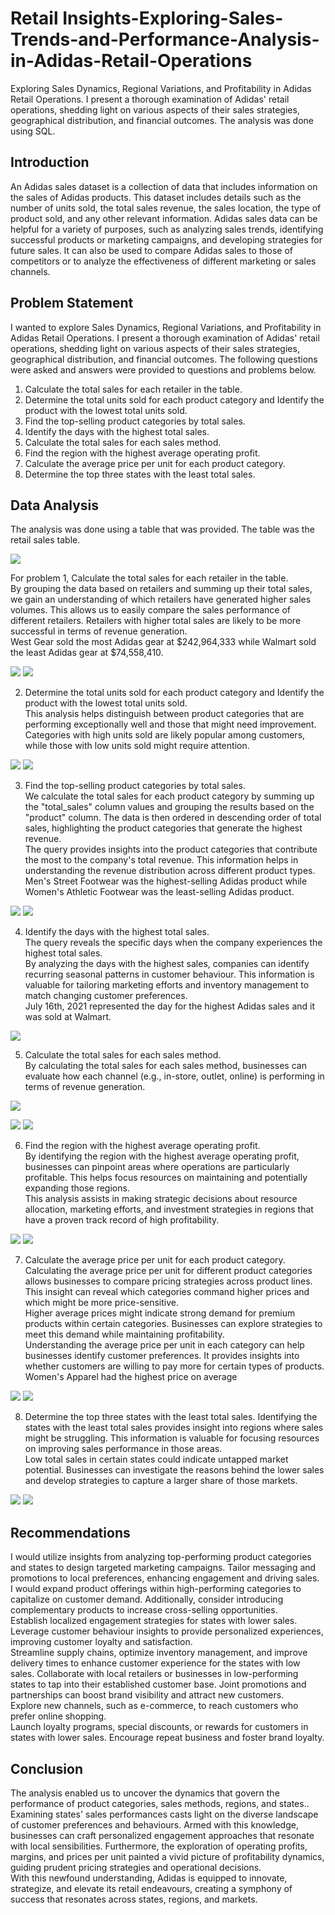 # Retail Insights-Exploring-Sales-Trends-and-Performance-Analysis-in-Adidas-Retail-Operations
Exploring Sales Dynamics, Regional Variations, and Profitability in Adidas Retail Operations. I present a thorough examination of Adidas' retail operations, shedding light on various aspects of their sales strategies, geographical distribution, and financial outcomes. The analysis was done using SQL.

## Introduction
An Adidas sales dataset is a collection of data that includes information on the sales of Adidas products. This dataset includes details such as the number of units sold, the total sales revenue, the sales location, the type of product sold, and any other relevant information. Adidas sales data can be helpful for a variety of purposes, such as analyzing sales trends, identifying successful products or marketing campaigns, and developing strategies for future sales. It can also be used to compare Adidas sales to those of competitors or to analyze the effectiveness of different marketing or sales channels.

## Problem Statement
I wanted to explore Sales Dynamics, Regional Variations, and Profitability in Adidas Retail Operations. I present a thorough examination of Adidas' retail operations, shedding light on various aspects of their sales strategies, geographical distribution, and financial outcomes.
The following questions were asked and answers were provided to questions and problems below.
1. Calculate the total sales for each retailer in the table.
2. Determine the total units sold for each product category and Identify the product with the lowest total units sold.
3. Find the top-selling product categories by total sales.
4. Identify the days with the highest total sales.
5. Calculate the total sales for each sales method.
6. Find the region with the highest average operating profit.
7. Calculate the average price per unit for each product category.
8. Determine the top three states with the least total sales.

## Data Analysis
The analysis was done using a table that was provided. The table was the retail sales table. <br>

![](pic1.png)

For problem 1, Calculate the total sales for each retailer in the table. <br>
By grouping the data based on retailers and summing up their total sales, we gain an understanding of which retailers have generated higher sales volumes. This allows us to easily compare the sales performance of different retailers. Retailers with higher total sales are likely to be more successful in terms of revenue generation. <br>
West Gear sold the most Adidas gear at $242,964,333 while Walmart sold the least Adidas gear at $74,558,410. <br>

![](pic2.png)                                                ![](vis1.png)

2. Determine the total units sold for each product category and Identify the product with the lowest total units sold. <br>
This analysis helps distinguish between product categories that are performing exceptionally well and those that might need improvement. Categories with high units sold are likely popular among customers, while those with low units sold might require attention. <br>

![](pic3.png)                                                ![](vis4.png)

3. Find the top-selling product categories by total sales. <br>
We calculate the total sales for each product category by summing up the "total_sales" column values and grouping the results based on the "product" column. The data is then ordered in descending order of total sales, highlighting the product categories that generate the highest revenue. <br>
The query provides insights into the product categories that contribute the most to the company's total revenue. This information helps in understanding the revenue distribution across different product types. <br>
Men's Street Footwear was the highest-selling Adidas product while Women's Athletic Footwear was the least-selling Adidas product.

![](pic4.png)                                                 ![](vis3.png)

4. Identify the days with the highest total sales. <br>
The query reveals the specific days when the company experiences the highest total sales. <br>
By analyzing the days with the highest sales, companies can identify recurring seasonal patterns in customer behaviour. This information is valuable for tailoring marketing efforts and inventory management to match changing customer preferences. <br>
July 16th, 2021 represented the day for the highest Adidas sales and it was sold at Walmart.

![](pic10.png)

5. Calculate the total sales for each sales method. <br>
By calculating the total sales for each sales method, businesses can evaluate how each channel (e.g., in-store, outlet, online) is performing in terms of revenue generation.

![](pic6.png)                                                 

![](vis2a.png)                                               ![](vis2b.png)

6. Find the region with the highest average operating profit. <br>
By identifying the region with the highest average operating profit, businesses can pinpoint areas where operations are particularly profitable. This helps focus resources on maintaining and potentially expanding those regions. <br>
This analysis assists in making strategic decisions about resource allocation, marketing efforts, and investment strategies in regions that have a proven track record of high profitability. <br>

![](pic5.png)                                                ![](vis6.png)

7.  Calculate the average price per unit for each product category. <br>
Calculating the average price per unit for different product categories allows businesses to compare pricing strategies across product lines. This insight can reveal which categories command higher prices and which might be more price-sensitive. <br>
Higher average prices might indicate strong demand for premium products within certain categories. Businesses can explore strategies to meet this demand while maintaining profitability. <br>
Understanding the average price per unit in each category can help businesses identify customer preferences. It provides insights into whether customers are willing to pay more for certain types of products. <br>
Women's Apparel had the highest price on average

![](pic7.png)                                              ![](vis7.png)

8. Determine the top three states with the least total sales.
Identifying the states with the least total sales provides insight into regions where sales might be struggling. This information is valuable for focusing resources on improving sales performance in those areas. <br>
Low total sales in certain states could indicate untapped market potential. Businesses can investigate the reasons behind the lower sales and develop strategies to capture a larger share of those markets. <br>

![](pic9.png)                                               ![](vis8.png)

## Recommendations
I would utilize insights from analyzing top-performing product categories and states to design targeted marketing campaigns. Tailor messaging and promotions to local preferences, enhancing engagement and driving sales. <br>
I would expand product offerings within high-performing categories to capitalize on customer demand. Additionally, consider introducing complementary products to increase cross-selling opportunities. <br>
Establish localized engagement strategies for states with lower sales. Leverage customer behaviour insights to provide personalized experiences, improving customer loyalty and satisfaction. <br>
Streamline supply chains, optimize inventory management, and improve delivery times to enhance customer experience for the states with low sales. Collaborate with local retailers or businesses in low-performing states to tap into their established customer base. Joint promotions and partnerships can boost brand visibility and attract new customers. <br>
Explore new channels, such as e-commerce, to reach customers who prefer online shopping. <br>
Launch loyalty programs, special discounts, or rewards for customers in states with lower sales. Encourage repeat business and foster brand loyalty.

## Conclusion
The analysis enabled us to uncover the dynamics that govern the performance of product categories, sales methods, regions, and states.. <br>
Examining states' sales performances casts light on the diverse landscape of customer preferences and behaviours. Armed with this knowledge, businesses can craft personalized engagement approaches that resonate with local sensibilities. Furthermore, the exploration of operating profits, margins, and prices per unit painted a vivid picture of profitability dynamics, guiding prudent pricing strategies and operational decisions. <br>
With this newfound understanding, Adidas is equipped to innovate, strategize, and elevate its retail endeavours, creating a symphony of success that resonates across states, regions, and markets.





